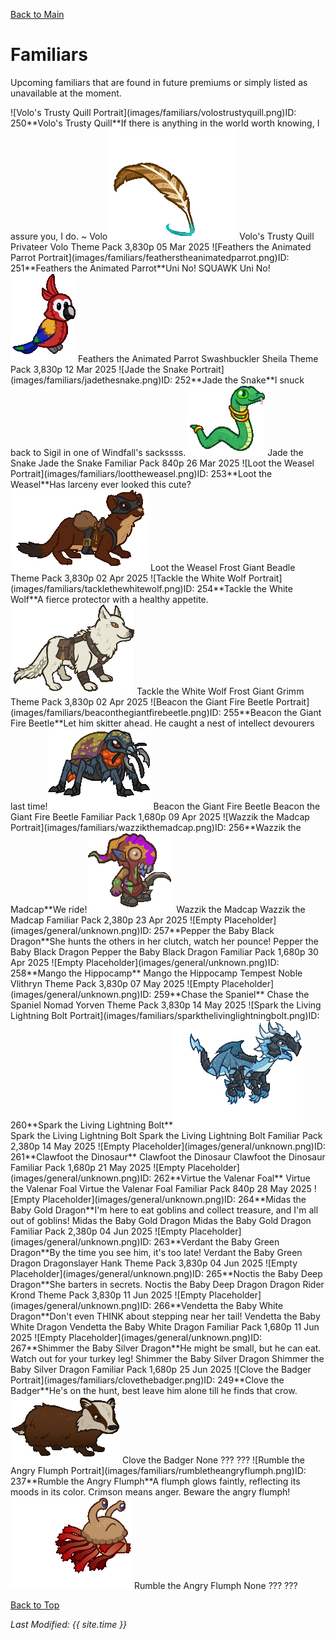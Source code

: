 [Back to Main](index.md)

# Familiars

Upcoming familiars that are found in future premiums or simply listed as unavailable at the moment.

<span class="skinTableColumn">
    <span class="skinTableRow">
        <span class="skinTableIcon">
            <span class="skinTooltipHolder" style="width:max-content">![Volo's Trusty Quill Portrait](images/familiars/volostrustyquill.png)<span class="featTooltipContents">ID: 250**Volo's Trusty Quill**If there is anything in the world worth knowing, I assure you, I do. ~ Volo<img src="images/familiars/volostrustyquill.gif" alt="Volo's Trusty Quill Model Gif" style="width:auto;height:auto;max-width:min-content;max-height:100%"></span></span>
        </span>
        <span class="skinTableName">
            Volo's Trusty Quill
        </span>
        <span class="skinTableSource">
            Privateer Volo Theme Pack
        </span>
        <span class="skinTableCost">
            3,830p
        </span>
        <span class="skinTableDate">
            05 Mar 2025
        </span>
    </span>
    <span class="skinTableRow">
        <span class="skinTableIcon">
            <span class="skinTooltipHolder" style="width:max-content">![Feathers the Animated Parrot Portrait](images/familiars/featherstheanimatedparrot.png)<span class="featTooltipContents">ID: 251**Feathers the Animated Parrot**Uni No! SQUAWK Uni No!<img src="images/familiars/featherstheanimatedparrot.gif" alt="Feathers the Animated Parrot Model Gif" style="width:auto;height:auto;max-width:min-content;max-height:100%"></span></span>
        </span>
        <span class="skinTableName">
            Feathers the Animated Parrot
        </span>
        <span class="skinTableSource">
            Swashbuckler Sheila Theme Pack
        </span>
        <span class="skinTableCost">
            3,830p
        </span>
        <span class="skinTableDate">
            12 Mar 2025
        </span>
    </span>
    <span class="skinTableRow">
        <span class="skinTableIcon">
            <span class="skinTooltipHolder" style="width:max-content">![Jade the Snake Portrait](images/familiars/jadethesnake.png)<span class="featTooltipContents">ID: 252**Jade the Snake**I snuck back to Sigil in one of Windfall's sackssss.<img src="images/familiars/jadethesnake.gif" alt="Jade the Snake Model Gif" style="width:auto;height:auto;max-width:min-content;max-height:100%"></span></span>
        </span>
        <span class="skinTableName">
            Jade the Snake
        </span>
        <span class="skinTableSource">
            Jade the Snake Familiar Pack
        </span>
        <span class="skinTableCost">
            840p
        </span>
        <span class="skinTableDate">
            26 Mar 2025
        </span>
    </span>
    <span class="skinTableRow">
        <span class="skinTableIcon">
            <span class="skinTooltipHolder" style="width:max-content">![Loot the Weasel Portrait](images/familiars/loottheweasel.png)<span class="featTooltipContents">ID: 253**Loot the Weasel**Has larceny ever looked this cute?<img src="images/familiars/loottheweasel.gif" alt="Loot the Weasel Model Gif" style="width:auto;height:auto;max-width:min-content;max-height:100%"></span></span>
        </span>
        <span class="skinTableName">
            Loot the Weasel
        </span>
        <span class="skinTableSource">
            Frost Giant Beadle Theme Pack
        </span>
        <span class="skinTableCost">
            3,830p
        </span>
        <span class="skinTableDate">
            02 Apr 2025
        </span>
    </span>
    <span class="skinTableRow">
        <span class="skinTableIcon">
            <span class="skinTooltipHolder" style="width:max-content">![Tackle the White Wolf Portrait](images/familiars/tacklethewhitewolf.png)<span class="featTooltipContents">ID: 254**Tackle the White Wolf**A fierce protector with a healthy appetite.<img src="images/familiars/tacklethewhitewolf.gif" alt="Tackle the White Wolf Model Gif" style="width:auto;height:auto;max-width:min-content;max-height:100%"></span></span>
        </span>
        <span class="skinTableName">
            Tackle the White Wolf
        </span>
        <span class="skinTableSource">
            Frost Giant Grimm Theme Pack
        </span>
        <span class="skinTableCost">
            3,830p
        </span>
        <span class="skinTableDate">
            02 Apr 2025
        </span>
    </span>
    <span class="skinTableRow">
        <span class="skinTableIcon">
            <span class="skinTooltipHolder" style="width:max-content">![Beacon the Giant Fire Beetle Portrait](images/familiars/beaconthegiantfirebeetle.png)<span class="featTooltipContents">ID: 255**Beacon the Giant Fire Beetle**Let him skitter ahead. He caught a nest of intellect devourers last time!<img src="images/familiars/beaconthegiantfirebeetle.gif" alt="Beacon the Giant Fire Beetle Model Gif" style="width:auto;height:auto;max-width:min-content;max-height:100%"></span></span>
        </span>
        <span class="skinTableName">
            Beacon the Giant Fire Beetle
        </span>
        <span class="skinTableSource">
            Beacon the Giant Fire Beetle Familiar Pack
        </span>
        <span class="skinTableCost">
            1,680p
        </span>
        <span class="skinTableDate">
            09 Apr 2025
        </span>
    </span>
    <span class="skinTableRow">
        <span class="skinTableIcon">
            <span class="skinTooltipHolder" style="width:max-content">![Wazzik the Madcap Portrait](images/familiars/wazzikthemadcap.png)<span class="featTooltipContents">ID: 256**Wazzik the Madcap**We ride!<img src="images/familiars/wazzikthemadcap.gif" alt="Wazzik the Madcap Model Gif" style="width:auto;height:auto;max-width:min-content;max-height:100%"></span></span>
        </span>
        <span class="skinTableName">
            Wazzik the Madcap
        </span>
        <span class="skinTableSource">
            Wazzik the Madcap Familiar Pack
        </span>
        <span class="skinTableCost">
            2,380p
        </span>
        <span class="skinTableDate">
            23 Apr 2025
        </span>
    </span>
    <span class="skinTableRow">
        <span class="skinTableIcon">
            <span class="skinTooltipHolder" style="width:max-content">![Empty Placeholder](images/general/unknown.png)<span class="featTooltipContents">ID: 257**Pepper the Baby Black Dragon**She hunts the others in her clutch, watch her pounce!</span></span>
        </span>
        <span class="skinTableName">
            Pepper the Baby Black Dragon
        </span>
        <span class="skinTableSource">
            Pepper the Baby Black Dragon Familiar Pack
        </span>
        <span class="skinTableCost">
            1,680p
        </span>
        <span class="skinTableDate">
            30 Apr 2025
        </span>
    </span>
    <span class="skinTableRow">
        <span class="skinTableIcon">
            <span class="skinTooltipHolder" style="width:max-content">![Empty Placeholder](images/general/unknown.png)<span class="featTooltipContents">ID: 258**Mango the Hippocamp**</span></span>
        </span>
        <span class="skinTableName">
            Mango the Hippocamp
        </span>
        <span class="skinTableSource">
            Tempest Noble Vlithryn Theme Pack
        </span>
        <span class="skinTableCost">
            3,830p
        </span>
        <span class="skinTableDate">
            07 May 2025
        </span>
    </span>
    <span class="skinTableRow">
        <span class="skinTableIcon">
            <span class="skinTooltipHolder" style="width:max-content">![Empty Placeholder](images/general/unknown.png)<span class="featTooltipContents">ID: 259**Chase the Spaniel**</span></span>
        </span>
        <span class="skinTableName">
            Chase the Spaniel
        </span>
        <span class="skinTableSource">
            Nomad Yorven Theme Pack
        </span>
        <span class="skinTableCost">
            3,830p
        </span>
        <span class="skinTableDate">
            14 May 2025
        </span>
    </span>
    <span class="skinTableRow">
        <span class="skinTableIcon">
            <span class="skinTooltipHolder" style="width:max-content">![Spark the Living Lightning Bolt Portrait](images/familiars/sparkthelivinglightningbolt.png)<span class="featTooltipContents">ID: 260**Spark the Living Lightning Bolt**<img src="images/familiars/sparkthelivinglightningbolt.gif" alt="Spark the Living Lightning Bolt Model Gif" style="width:auto;height:auto;max-width:min-content;max-height:100%"></span></span>
        </span>
        <span class="skinTableName">
            Spark the Living Lightning Bolt
        </span>
        <span class="skinTableSource">
            Spark the Living Lightning Bolt Familiar Pack
        </span>
        <span class="skinTableCost">
            2,380p
        </span>
        <span class="skinTableDate">
            14 May 2025
        </span>
    </span>
    <span class="skinTableRow">
        <span class="skinTableIcon">
            <span class="skinTooltipHolder" style="width:max-content">![Empty Placeholder](images/general/unknown.png)<span class="featTooltipContents">ID: 261**Clawfoot the Dinosaur**</span></span>
        </span>
        <span class="skinTableName">
            Clawfoot the Dinosaur
        </span>
        <span class="skinTableSource">
            Clawfoot the Dinosaur Familiar Pack
        </span>
        <span class="skinTableCost">
            1,680p
        </span>
        <span class="skinTableDate">
            21 May 2025
        </span>
    </span>
    <span class="skinTableRow">
        <span class="skinTableIcon">
            <span class="skinTooltipHolder" style="width:max-content">![Empty Placeholder](images/general/unknown.png)<span class="featTooltipContents">ID: 262**Virtue the Valenar Foal**</span></span>
        </span>
        <span class="skinTableName">
            Virtue the Valenar Foal
        </span>
        <span class="skinTableSource">
            Virtue the Valenar Foal Familiar Pack
        </span>
        <span class="skinTableCost">
            840p
        </span>
        <span class="skinTableDate">
            28 May 2025
        </span>
    </span>
    <span class="skinTableRow">
        <span class="skinTableIcon">
            <span class="skinTooltipHolder" style="width:max-content">![Empty Placeholder](images/general/unknown.png)<span class="featTooltipContents">ID: 264**Midas the Baby Gold Dragon**I'm here to eat goblins and collect treasure, and I'm all out of goblins!</span></span>
        </span>
        <span class="skinTableName">
            Midas the Baby Gold Dragon
        </span>
        <span class="skinTableSource">
            Midas the Baby Gold Dragon Familiar Pack
        </span>
        <span class="skinTableCost">
            2,380p
        </span>
        <span class="skinTableDate">
            04 Jun 2025
        </span>
    </span>
    <span class="skinTableRow">
        <span class="skinTableIcon">
            <span class="skinTooltipHolder" style="width:max-content">![Empty Placeholder](images/general/unknown.png)<span class="featTooltipContents">ID: 263**Verdant the Baby Green Dragon**By the time you see him, it's too late!</span></span>
        </span>
        <span class="skinTableName">
            Verdant the Baby Green Dragon
        </span>
        <span class="skinTableSource">
            Dragonslayer Hank Theme Pack
        </span>
        <span class="skinTableCost">
            3,830p
        </span>
        <span class="skinTableDate">
            04 Jun 2025
        </span>
    </span>
    <span class="skinTableRow">
        <span class="skinTableIcon">
            <span class="skinTooltipHolder" style="width:max-content">![Empty Placeholder](images/general/unknown.png)<span class="featTooltipContents">ID: 265**Noctis the Baby Deep Dragon**She barters in secrets.</span></span>
        </span>
        <span class="skinTableName">
            Noctis the Baby Deep Dragon
        </span>
        <span class="skinTableSource">
            Dragon Rider Krond Theme Pack
        </span>
        <span class="skinTableCost">
            3,830p
        </span>
        <span class="skinTableDate">
            11 Jun 2025
        </span>
    </span>
    <span class="skinTableRow">
        <span class="skinTableIcon">
            <span class="skinTooltipHolder" style="width:max-content">![Empty Placeholder](images/general/unknown.png)<span class="featTooltipContents">ID: 266**Vendetta the Baby White Dragon**Don't even THINK about stepping near her tail!</span></span>
        </span>
        <span class="skinTableName">
            Vendetta the Baby White Dragon
        </span>
        <span class="skinTableSource">
            Vendetta the Baby White Dragon Familiar Pack
        </span>
        <span class="skinTableCost">
            1,680p
        </span>
        <span class="skinTableDate">
            11 Jun 2025
        </span>
    </span>
    <span class="skinTableRow">
        <span class="skinTableIcon">
            <span class="skinTooltipHolder" style="width:max-content">![Empty Placeholder](images/general/unknown.png)<span class="featTooltipContents">ID: 267**Shimmer the Baby Silver Dragon**He might be small, but he can eat. Watch out for your turkey leg!</span></span>
        </span>
        <span class="skinTableName">
            Shimmer the Baby Silver Dragon
        </span>
        <span class="skinTableSource">
            Shimmer the Baby Silver Dragon Familiar Pack
        </span>
        <span class="skinTableCost">
            1,680p
        </span>
        <span class="skinTableDate">
            25 Jun 2025
        </span>
    </span>
    <span class="skinTableRow">
        <span class="skinTableIcon">
            <span class="skinTooltipHolder" style="width:max-content">![Clove the Badger Portrait](images/familiars/clovethebadger.png)<span class="featTooltipContents">ID: 249**Clove the Badger**He's on the hunt, best leave him alone till he finds that crow.<img src="images/familiars/clovethebadger.gif" alt="Clove the Badger Model Gif" style="width:auto;height:auto;max-width:min-content;max-height:100%"></span></span>
        </span>
        <span class="skinTableName">
            Clove the Badger
        </span>
        <span class="skinTableSource">
            None
        </span>
        <span class="skinTableCost">
            ???
        </span>
        <span class="skinTableDate">
            ???
        </span>
    </span>
    <span class="skinTableRow">
        <span class="skinTableIcon">
            <span class="skinTooltipHolder" style="width:max-content">![Rumble the Angry Flumph Portrait](images/familiars/rumbletheangryflumph.png)<span class="featTooltipContents">ID: 237**Rumble the Angry Flumph**A flumph glows faintly, reflecting its moods in its color. Crimson means anger. Beware the angry flumph!<img src="images/familiars/rumbletheangryflumph.gif" alt="Rumble the Angry Flumph Model Gif" style="width:auto;height:auto;max-width:min-content;max-height:100%"></span></span>
        </span>
        <span class="skinTableName">
            Rumble the Angry Flumph
        </span>
        <span class="skinTableSource">
            None
        </span>
        <span class="skinTableCost">
            ???
        </span>
        <span class="skinTableDate">
            ???
        </span>
    </span>
</span>

[Back to Top](#top)

*Last Modified: {{ site.time }}*